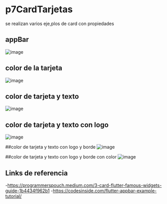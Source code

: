 # p7CardTarjetas
se realizan varios eje,plos de card con propiedades

## appBar
![image](https://github.com/user-attachments/assets/60a6fade-1547-437b-ac90-363c3b5b4a93)


## color de la tarjeta
![image](https://github.com/user-attachments/assets/d759a180-2bb8-402e-b164-5df1030c8184)


## color de tarjeta y texto
![image](https://github.com/user-attachments/assets/7afeeec4-17e0-411b-b620-f528c7333a50)


## color de tarjeta y texto con logo
![image](https://github.com/user-attachments/assets/835e9fc3-e3dc-412c-a192-e1adb214538c)


##color de tarjeta y texto con logo y borde
![image](https://github.com/user-attachments/assets/9d2ce874-b3e7-48e1-a925-949acf245b6d)


##color de tarjeta y texto con logo y borde con color
![image](https://github.com/user-attachments/assets/c4db3667-f232-4897-9927-d914b3b8d700)

## Links de referencia
-https://programmerspouch.medium.com/3-card-flutter-famous-widgets-guide-1b4434f962b1
-https://codesinside.com/flutter-appbar-example-tutorial/






